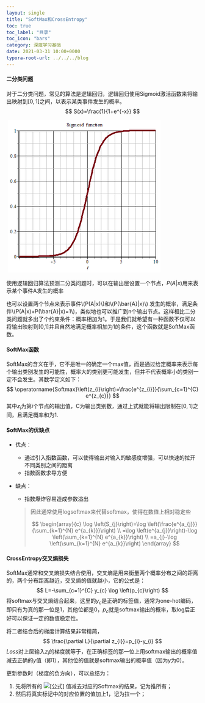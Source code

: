```yaml
---
layout: single
title: "SoftMax和CrossEntropy"
toc: true
toc_label: "目录"
toc_icon: "bars"
category: 深度学习基础
date: 2021-03-31 10:00+0000
typora-root-url: ../../../blog
---
```


#### 二分类问题

对于二分类问题，常见的算法是逻辑回归，逻辑回归使用Sigmoid激活函数来将输出映射到$[0,1]$之间，以表示某类事件发生的概率。
$$
S(x)=\frac{1}{1+e^{-x}}
$$


​											![Sigmoid函数](/assets/images/sigmoid.png)



使用逻辑回归算法预测二分类问题时，可以在输出层设置一个节点，$P(A|x)$用来表示某个事件A发生的概率

也可以设置两个节点来表示事件\\(P(A|x)\\)和\\(P(\bar{A}|x)\\) 发生的概率，满足条件\\(P(A|x)+P(\bar{A}|x)=1\\)，类似地也可以推广到n个输出节点。这样相比二分类问题就多出了个约束条件：概率相加为1。于是我们就希望有一种函数不仅可以将输出映射到[0,1]并且自然地满足概率相加为1的条件，这个函数就是SoftMax函数。



#### SoftMax函数

SoftMax的含义在于，它不是唯一的确定一个max值，而是通过给定概率来表示每个输出类别发生的可能性，概率大的类别更可能发生，但并不代表概率小的类别一定不会发生。其数学定义如下：
$$
\operatorname{Softmax}\left(z_{i}\right)=\frac{e^{z_{i}}}{\sum_{c=1}^{C} e^{z_{c}}}
$$
其中$z_i$为第$i$个节点的输出值，C为输出类别数，通过上式就能将输出限制在$[0,1]$之间，且满足概率和为1.

#### SoftMax的优缺点

- 优点：
  - 通过引入指数函数，可以使得输出对输入的敏感度增强，可以快速的拉开不同类别之间的距离
  - 指数函数求导方便
- 缺点：
  
  - 指数爆炸容易造成参数溢出
  
  > 因此通常使用logsoftmax来代替softmax，使得在数值上相对稳定些
  >
  > 
  > $$
  > \begin{array}{c}
  > \log \left(S_{j}\right)=\log \left(\frac{e^{a_{j}}}{\sum_{k=1}^{N} e^{a_{k}}}\right) \\
  > =\log \left(e^{a_{j}}\right)-\log \left(\sum_{k=1}^{N} e^{a_{k}}\right) \\
  > =a_{j}-\log \left(\sum_{k=1}^{N} e^{a_{k}}\right)
  > \end{array}
  > $$

#### CrossEntropy交叉熵损失

SoftMax通常和交叉熵损失结合使用，交叉熵是用来衡量两个概率分布之间的距离的，两个分布距离越近，交叉熵的值就越小，它的公式是：
$$
L=-\sum_{c=1}^{C} y_{c} \log \left(p_{c}\right)
$$
将softmax与交叉熵结合起来，这里的$y_c$是正确的标签值，通常为one-hot编码，即只有为真的那一位是1，其他位都是0，$p_c$就是softmax输出的概率，取log后正好可以保证一定的数值稳定性。

将二者结合后的梯度计算结果非常精简，
$$
\frac{\partial L}{\partial z_{i}}=p_{i}-y_{i}
$$
$Loss$对上层输入$z_i$的梯度就等于，在正确标签的那一位上用softmax输出的概率值减去正确的$y$值（即1），其他位的值就是softmax输出的概率值（因为$y$为0）。

更新参数时（梯度的负方向），可以总结为：

1. 先将所有的 ![[公式]](https://www.zhihu.com/equation?tex=z) 值减去对应的Softmax的结果，记为推所有；
2. 然后将真实标记中的对应位置的值加上1，记为拉一个；